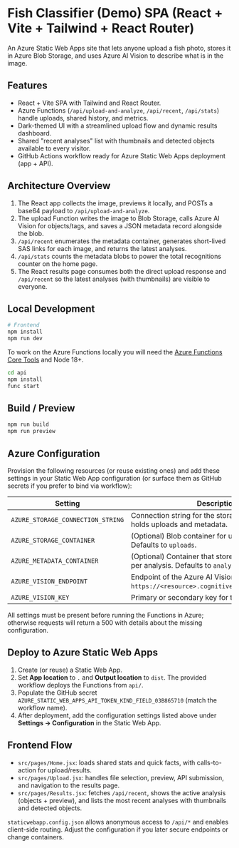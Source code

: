 # Fish Classifier (Demo) SPA (React + Vite + Tailwind + React Router)

An Azure Static Web Apps site that lets anyone upload a fish photo, stores it in Azure Blob Storage, and uses Azure AI Vision to describe what is in the image.

## Features
- React + Vite SPA with Tailwind and React Router.
- Azure Functions (`/api/upload-and-analyze`, `/api/recent`, `/api/stats`) handle uploads, shared history, and metrics.
- Dark-themed UI with a streamlined upload flow and dynamic results dashboard.
- Shared "recent analyses" list with thumbnails and detected objects available to every visitor.
- GitHub Actions workflow ready for Azure Static Web Apps deployment (app + API).

## Architecture Overview
1. The React app collects the image, previews it locally, and POSTs a base64 payload to `/api/upload-and-analyze`.
2. The upload Function writes the image to Blob Storage, calls Azure AI Vision for objects/tags, and saves a JSON metadata record alongside the blob.
3. `/api/recent` enumerates the metadata container, generates short-lived SAS links for each image, and returns the latest analyses.
4. `/api/stats` counts the metadata blobs to power the total recognitions counter on the home page.
5. The React results page consumes both the direct upload response and `/api/recent` so the latest analyses (with thumbnails) are visible to everyone.

## Local Development
```bash
# Frontend
npm install
npm run dev
```

To work on the Azure Functions locally you will need the [Azure Functions Core Tools](https://learn.microsoft.com/azure/azure-functions/functions-run-local) and Node 18+.
```bash
cd api
npm install
func start
```

## Build / Preview
```bash
npm run build
npm run preview
```

## Azure Configuration
Provision the following resources (or reuse existing ones) and add these settings in your Static Web App configuration (or surface them as GitHub secrets if you prefer to bind via workflow):

| Setting | Description |
| --- | --- |
| `AZURE_STORAGE_CONNECTION_STRING` | Connection string for the storage account that holds uploads and metadata. |
| `AZURE_STORAGE_CONTAINER` | (Optional) Blob container for uploaded images. Defaults to `uploads`. |
| `AZURE_METADATA_CONTAINER` | (Optional) Container that stores JSON metadata per analysis. Defaults to `analysis-metadata`. |
| `AZURE_VISION_ENDPOINT` | Endpoint of the Azure AI Vision resource (e.g. `https://<resource>.cognitiveservices.azure.com`). |
| `AZURE_VISION_KEY` | Primary or secondary key for the Vision resource. |

All settings must be present before running the Functions in Azure; otherwise requests will return a 500 with details about the missing configuration.

## Deploy to Azure Static Web Apps
1. Create (or reuse) a Static Web App.
2. Set **App location** to `.` and **Output location** to `dist`. The provided workflow deploys the Functions from `api/`.
3. Populate the GitHub secret `AZURE_STATIC_WEB_APPS_API_TOKEN_KIND_FIELD_03B865710` (match the workflow name).
4. After deployment, add the configuration settings listed above under **Settings -> Configuration** in the Static Web App.

## Frontend Flow
- `src/pages/Home.jsx`: loads shared stats and quick facts, with calls-to-action for upload/results.
- `src/pages/Upload.jsx`: handles file selection, preview, API submission, and navigation to the results page.
- `src/pages/Results.jsx`: fetches `/api/recent`, shows the active analysis (objects + preview), and lists the most recent analyses with thumbnails and detected objects.

`staticwebapp.config.json` allows anonymous access to `/api/*` and enables client-side routing. Adjust the configuration if you later secure endpoints or change containers.
